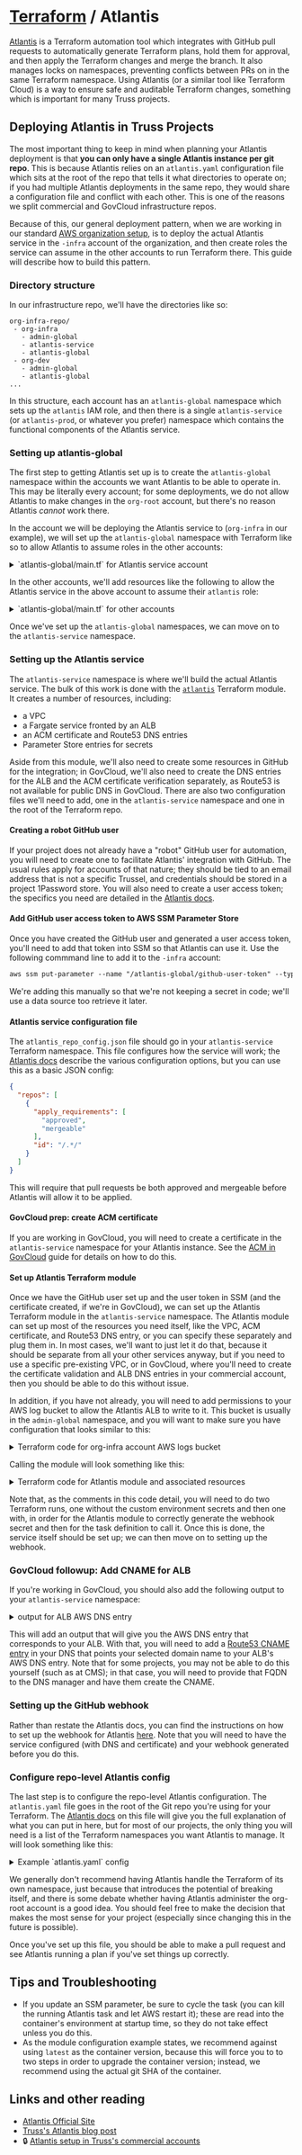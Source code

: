 # [Terraform](README.md) / Atlantis

[Atlantis](https://runatlantis.io) is a Terraform automation tool which integrates with GitHub pull requests to automatically generate Terraform plans, hold them for approval, and then apply the Terraform changes and merge the branch. It also manages locks on namespaces, preventing conflicts between PRs on in the same Terraform namespace. Using Atlantis (or a similar tool like Terraform Cloud) is a way to ensure safe and auditable Terraform changes, something which is important for many Truss projects.

## Deploying Atlantis in Truss Projects

The most important thing to keep in mind when planning your Atlantis deployment is that **you can only have a single Atlantis instance per git repo**. This is because Atlantis relies on an `atlantis.yaml` configuration file which sits at the root of the repo that tells it what directories to operate on; if you had multiple Atlantis deployments in the same repo, they would share a configuration file and conflict with each other. This is one of the reasons we split commercial and GovCloud infrastructure repos.

Because of this, our general deployment pattern, when we are working in our standard [AWS organization setup](https://github.com/trussworks/Engineering-Playbook/blob/main/infrasec/aws/aws-organizations.md), is to deploy the actual Atlantis service in the `-infra` account of the organization, and then create roles the service can assume in the other accounts to run Terraform there. This guide will describe how to build this pattern.

### Directory structure

In our infrastructure repo, we'll have the directories like so:

```text
org-infra-repo/
 - org-infra
   - admin-global
   - atlantis-service
   - atlantis-global
 - org-dev
   - admin-global
   - atlantis-global
...
```

In this structure, each account has an `atlantis-global` namespace which sets up the `atlantis` IAM role, and then there is a single `atlantis-service` (or `atlantis-prod`, or whatever you prefer) namespace which contains the functional components of the Atlantis service.

### Setting up atlantis-global

The first step to getting Atlantis set up is to create the `atlantis-global` namespace within the accounts we want Atlantis to be able to operate in. This may be literally every account; for some deployments, we do not allow Atlantis to make changes in the `org-root` account, but there's no reason Atlantis *cannot* work there.

In the account we will be deploying the Atlantis service to (`org-infra` in our example), we will set up the `atlantis-global` namespace with Terraform like so to allow Atlantis to assume roles in the other accounts:

<details>
<summary>`atlantis-global/main.tf` for Atlantis service account</summary>

```hcl
locals {
  org_root_account   = "000000000001"
  org_id_account     = "000000000002"
  org_dev_account    = "000000000003"
  # Add any other accounts to be managed here
}

data "aws_caller_identity" "current" {}
data "aws_partition" "current" {}

# This is the atlantis role that will be assumed by the actual Atlantis service.
resource "aws_iam_role" "atlantis" {
  name               = "atlantis"
  description        = "Role for atlantis to assume."
  assume_role_policy = data.aws_iam_policy_document.atlantis_role_assume_policy.json
}

data "aws_iam_policy_document" "atlantis_role_assume_policy" {
  statement {
    actions = ["sts:AssumeRole"]

    principals {
      type = "AWS"
      identifiers = [
        data.aws_caller_identity.current.account_id,
        # This is the role your infra engineers use; we want them to be
        # able to assume the atlantis role to run Terraform manually if
        # necessary.
        "arn:${data.aws_partition.current.partition}:${data.aws_caller_identity.current.account_id}:role/admin",
      ]
    }
  }
}

# The atlantis role needs wide ranging permissions because the intent is
# to use it for all AWS changes.
resource "aws_iam_role_policy_attachment" "atlantis_iam_policy" {
  role       = aws_iam_role.atlantis.name
  policy_arn = "arn:${data.aws_partition.current.partition}:iam::aws:policy/AdministratorAccess"
}

# This policy will be used in the atlantis-service namespace by the
# atlantis module so that the service can assume the atlantis role in
# other accounts.
data "aws_iam_policy_document" "atlantis" {
  statement {
    actions = ["sts:AssumeRole"]

    resources = [
      "arn:${data.aws_partition.current.partition}:iam::${local.org_root_account}:role/atlantis",
      "arn:${data.aws_partition.current.partition}:iam::${local.org_id_account}:role/atlantis",
      "arn:${data.aws_partition.current.partition}:iam::${local.org_dev_account}:role/atlantis",
    ]
  }
}

resource "aws_iam_policy" "atlantis" {
  name   = "atlantis"
  path   = "/"
  policy = data.aws_iam_policy_document.atlantis.json
}
```

</details>

In the other accounts, we'll add resources like the following to allow the Atlantis service in the above account to assume their `atlantis` role:

<details>
<summary>`atlantis-global/main.tf` for other accounts</summary>

```hcl
locals {
  org_infra_account = "000000000004"
}

data "aws_caller_identity" "current" {}
data "aws_partition" "current" {}

# The atlantis role in this account just needs to be able to be assumed
# by the atlantis role in the infra account, as well as the role infra
# engineers will be using if they need to run Terraform here.
resource "aws_iam_role" "atlantis" {
  name               = "atlantis"
  description        = "Role for atlantis to assume"
  assume_role_policy = data.aws_iam_policy_document.atlantis_role_assume_policy.json
}

data "aws_iam_policy_document" "atlantis_role_assume_policy" {
  statement {
    actions = ["sts:AssumeRole"]

    principals {
      type = "AWS"
      identifiers = [
        local.org_infra_account,
        "arn:${data.aws_partition.current.partition}:iam::${data.aws_caller_identity.current.account_id}:role/admin",
      ]
    }
  }
}

# As in the infra account, the atlantis role needs expansive permissions
# so it can do all Terraform operations we need.
resource "aws_iam_role_policy_attachment" "atlantis_iam_policy" {
  role       = aws_iam_role.atlantis.name
  policy_arn = "arn:${data.aws_partition.current.partition}:iam::aws:policy/AdministratorAccess"
}
```

</details>

Once we've set up the `atlantis-global` namespaces, we can move on to the `atlantis-service` namespace.

### Setting up the Atlantis service

The `atlantis-service` namespace is where we'll build the actual Atlantis service. The bulk of this work is done with the [`atlantis`](https://registry.terraform.io/modules/terraform-aws-modules/atlantis/aws/latest) Terraform module. It creates a number of resources, including:

* a VPC
* a Fargate service fronted by an ALB
* an ACM certificate and Route53 DNS entries
* Parameter Store entries for secrets

Aside from this module, we'll also need to create some resources in GitHub for the integration; in GovCloud, we'll also need to create the DNS entries for the ALB and the ACM certificate verification separately, as Route53 is not available for public DNS in GovCloud. There are also two configuration files we'll need to add, one in the `atlantis-service` namespace and one in the root of the Terraform repo.

#### Creating a robot GitHub user

If your project does not already have a "robot" GitHub user for automation, you will need to create one to facilitate Atlantis' integration with GitHub. The usual rules apply for accounts of that nature; they should be tied to an email address that is not a specific Trussel, and credentials should be stored in a project 1Password store. You will also need to create a user access token; the specifics you need are detailed in the [Atlantis docs](https://www.runatlantis.io/docs/access-credentials.html#generating-an-access-token).

#### Add GitHub user access token to AWS SSM Parameter Store

Once you have created the GitHub user and generated a user access token, you'll need to add that token into SSM so that Atlantis can use it. Use the following commmand line to add it to the `-infra` account:

```txt
aws ssm put-parameter --name "/atlantis-global/github-user-token" --type SecureString --description "GitHub user token for Atlantis" --value $ATLANTIS_USER_TOKEN
```

We're adding this manually so that we're not keeping a secret in code; we'll use a data source too retrieve it later.

#### Atlantis service configuration file

The `atlantis_repo_config.json` file should go in your `atlantis-service` Terraform namespace. This file configures how the service will work; the [Atlantis docs](https://www.runatlantis.io/docs/server-configuration.html) describe the various configuration options, but you can use this as a basic JSON config:

```json
{
  "repos": [
    {
      "apply_requirements": [
        "approved",
        "mergeable"
      ],
      "id": "/.*/"
    }
  ]
}
```

This will require that pull requests be both approved and mergeable before Atlantis will allow it to be applied.

#### GovCloud prep: create ACM certificate

If you are working in GovCloud, you will need to create a certificate in the `atlantis-service` namespace for your Atlantis instance. See the [ACM in GovCloud](../aws/govcloud/gov-acm.md) guide for details on how to do this.

#### Set up Atlantis Terraform module

Once we have the GitHub user set up and the user token in SSM (and the certificate created, if we're in GovCloud), we can set up the Atlantis Terraform module in the `atlantis-service` namespace. The Atlantis module can set up most of the resources you need itself, like the VPC, ACM certificate, and Route53 DNS entry, or you can specify these separately and plug them in. In most cases, we'll want to just let it do that, because it should be separate from all your other services anyway, but if you need to use a specific pre-existing VPC, or in GovCloud, where you'll need to create the certificate validation and ALB DNS entries in your commercial account, then you should be able to do this without issue.

In addition, if you have not already, you will need to add permissions to your AWS log bucket to allow the Atlantis ALB to write to it. This bucket is usually in the `admin-global` namespace, and you will want to make sure you have configuration that looks similar to this:

<details>
<summary>Terraform code for org-infra account AWS logs bucket</summary>

```hcl
module "org_infra_logs" {
  source = "trussworks/aws/logs"

  s3_bucket_name = "org-infra-aws-logs"
  alb_logs_prefixes = [
    "alb/atlantis"
  ]
}
```

</details>

Calling the module will look something like this:

<details>
<summary>Terraform code for Atlantis module and associated resources</summary>

```hcl
data "aws_caller_identity" "current" {}

data "aws_partition" "current" {}

# Here, we're creating a data source to access the SSM parameter we added
# before with the AWS CLI that has our github user token.
data "aws_ssm_parameter" "github_user_token" {
  name = "/atlantis/github-user-token"
}

# This is an additional secret added for a webhook that makes sure that
# Atlantis is getting a legitimate request (the Github repo uses this key
# to confirm to Atlantis that it is allowed to use the service). If you
# have multiple repos being served by the same Atlantis server, you must
# make sure both repos are using the same secret for their webhooks.
#
# Unfortunately, because of the way Atlantis handles this (it will
# generate a webhook secret when the module is applied), leave this out
# until you have run the Atlantis module once, then add it when you add
# the custom_environment_secrets parameter (see the module instance
# below).
data "aws_ssm_parameter" "github_webhook_secret" {
  name = "/atlantis/github-webhook-secret"
}

# This is used to make sure that Atlantis *only* accepts inbound
# connections from Github IP ranges, which are provided by the Github
# Terraform provider.
data "github_ip_ranges" "main" {}

# The next two stanzas define a policy that allows Atlantis to access
# the SSM parameters for the Github user token and the Github webhook
# secret. This policy will be attached later in the Atlantis module
# instance.
data "aws_iam_policy_document" "atlantis_ssm_github_user_token" {
  statement {
    effect  = "Allow"
    actions = ["ssm:GetParameters"]
    resources = [
      data.aws_ssm_parameter.github_user_token.arn,
      data.aws_ssm_parameter.github_webhook_secret.arn
    ]
  }
}

resource "aws_iam_policy" "atlantis_ssm_github_user_token" {
  name   = "atlantis-ssm-access"
  path   = "/"
  policy = data.aws_iam_policy_document.atlantis_ssm_github_user_token.json
}

# This policy is created in the atlantis-global namespace -- because we
# want to attach this policy to the Atlantis task role, we need to create
# a data source here and pull it in this way.
data "aws_iam_policy" "atlantis_access_policy" {
  arn = "arn:${data.aws_partition.current.partition}:iam::${data.aws_caller_identity.current.account_id}:policy/atlantis"
}

# This is where the magic happens -- this module sets up an ECS service for
# Atlantis, an ALB, security groups, etc. See further comments for more
# detail.
module "atlantis" {
  source  = "terraform-aws-modules/atlantis/aws"
  version = "2.43.0"

  # This will be the name of the service that shows up in ECS.
  name = "atlantis-org-infra"

  # A few notes about this image; first, we do not use the atlantis image
  # maintained by the Atlantis folks so that we can add Python3 to the
  # image, which allow us to handle the Python lambdas we use in the Slack
  # notification Terraformm modules. We also do not specify the "latest"
  # image, because if we do so then Terraform will not realize when the
  # image has changed due to an update, so that will never get updated. We
  # specify a SHA directly. You should use the latest version, which can
  # be found at https://github.com/trussworks/trussworks-atlantis-ecs-image
  atlantis_image = "trussworks/atlantis:cef8470b4f0aa0a9382f2c4149c53d6a0207f07e"

  # GovCloud Note:
  # If you are using this module in GovCloud, you will need to use this
  # parameter so that the module does not try to create the DNS entry.
  # create_route53_record = false
  #
  # In addition, you will need to add this parameter (with the correct
  # resource reference) to add the ACM certificate you already created to
  # the ALB. The Atlantis module *cannot* be deployed *until* the
  # certificate has already been created.
  # certificate_arn = aws_acm_certificate.atlantis_org_infra.arn

  # In commercial, we can just let the module do the work of setting up
  # the DNS and certificate resources.
  route53_zone_name           = "example.com"
  acm_certificate_domain_name = "atlantis.example.com"

  # VPC
  # If we have an already existing VPC that we want to put the service in,
  # we should define that elsewhere with data sources (I recommend in a
  # separate vpc.tf file) and then add the following parameters (with the
  # correctly-named references):
  # vpc_id             = data.aws_vpc.org_infra_vpc.id
  # private_subnet_ids = data.aws_subnet_ids.org_infra_vpc_private.ids
  # public_subnet_ids  = data.aws_subnet_ids.org_infra_vpc_public.ids

  # If we're okay allowing the module to create the VPC itself, we'll need
  # the following parameters instead (feel free to change the cidr numbers
  # to suit; if Atlantis is the only thing in the VPC, they are essentially
  # arbitrary):
  cidr            = "10.10.0.0/16"
  azs             = ["us-west-2a", "us-west-2b", "us-west-2c"]
  private_subnets = ["10.10.1.0/24", "10.10.2.0/24", "10.10.3.0/24"]
  public_subnets  = ["10.10.101.0/24", "10.10.102.0/24", "10.10.103.0/24"]

  # ALB
  # We want to turn on logging for the ALB the module will create. The
  # S3 bucket here is defined in our admin-global namespace (and we have
  # to allow the bucket to be written to in that namespace in order for
  # this to work).
  alb_log_bucket_name     = "org-infra-aws-logs"
  alb_log_location_prefix = "alb/atlantis"
  alb_logging_enabled     = true

  # Security groups
  # This parameter defines the networks allowed to access the Atlantis
  # web interface (which can be used for clearing locks). That interface
  # is actually not really necessary since those commmands can also be
  # run via GitHub comments, but if you wanted to allow access to other
  # hosts to connect -- say, VPN endpoints -- here's how:
  alb_ingress_cidr_blocks = ["192.168.1.100/32", "10.0.0.1/32"]

  # Here is where we're using the Github IPs data source to restrict
  # the acceptable IPs for hitting the webhook.
  github_webhooks_cidr_blocks = data.github_ip_ranges.main.hooks

  # GitHub Access
  # This is where we specify the GitHub user that we'll be using for
  # Atlantis in this environment that you've already created. We are
  # also specifically saying where too put the webhook parameter because
  # the default location does not match the format chamber expects,
  # which is a commmon way for us to manage these parameters.
  atlantis_github_user       = "atlantis-my-org"
  webhook_ssm_parameter_name = "/atlantis/github-webhook-secret"

  # This is where we define which repos Atlantis should be watching. You
  # can specify multiple repos if you want, but for our example we'll
  # just be using the one.
  atlantis_repo_whitelist          = ["github.com/my-org/my-org-infra"]
  atlantis_hide_prev_plan_comments = "true"

  # This is where we specify the policies we want to attach to the role
  # Atlantis is going to be using. The first is the basic AWS policy that
  # allows task execution, the other two are the ones we have defined
  # above to access SSM parameters and assume roles.
  policies_arn = ["arn:aws:iam::aws:policy/service-role/AmazonECSTaskExecutionRolePolicy", aws_iam_policy.atlantis_ssm_github_user_token.arn, data.aws_iam_policy.atlantis_access_policy.arn]

  atlantis_security_group_tags = {
    Type = "ecs"
  }
  alb_https_security_group_tags = {
    Type = "alb-https"
  }
  alb_http_security_group_tags = {
    Type = "alb-http"
  }
  tags = {
    Environment = var.environment
  }

  # You can read about these environment variables in the Atlantis
  # documentation; most of these are relatively self-explanatory.
  # ATLANTIS_AUTOMERGE tells Atlantis to merge PRs after a successful
  # terraform apply.
  custom_environment_variables = [
    {
      name  = "ATLANTIS_DEFAULT_TF_VERSION"
      value = "1.0.5"
    },
    {
      name  = "ATLANTIS_REPO_CONFIG_JSON"
      value = file("atlantis_repo_config.json")
    },
    {
      name  = "ATLANTIS_AUTOMERGE"
      value = "true"
    },
    {
      name  = "ATLANTIS_WRITE_GIT_CREDS"
      value = "true"
    },
    {
      name  = "GITHUB_ORGANIZATION"
      value = "my-org"
    }
  ]

  # These two secrets are necessary because there's some jankiness
  # with the Atlantis module and how we're using it (where we don't
  # want to put the two secrets in the Terraform code if possible).
  # Unfortunately, there's a hoop to jump through here -- you will
  # to apply this module *without* this parameter first, *then*
  # re-add this parameter and reapply so that you can get the
  # webhook secret, which Atlantis will generate.
  custom_environment_secrets = [
    {
      name      = "ATLANTIS_GH_TOKEN"
      valueFrom = data.aws_ssm_parameter.github_user_token.name
    },
    {
      name      = "ATLANTIS_GH_WEBHOOK_SECRET"
      valueFrom = data.aws_ssm_parameter.github_webhook_secret.name
    }
  ]

  allow_unauthenticated_access = true
  allow_github_webhooks        = true
}
```

</details>

Note that, as the comments in this code detail, you will need to do two Terraform runs, one without the custom environment secrets and then one with, in order for the Atlantis module to correctly generate the webhook secret and then for the task definition to call it. Once this is done, the service itself should be set up; we can then move on to setting up the webhook.

### GovCloud followup: Add CNAME for ALB

If you're working in GovCloud, you should also add the following output to your `atlantis-service` namespace:

<details>
<summary>output for ALB AWS DNS entry</summary>

```hcl
output "atlantis_alb_aws_fqdn" {
  description = "AWS FQDN for Atlantis ALB"
  value       = module.atlantis.alb_dns_name
}
```

</details>

This will add an output that will give you the AWS DNS entry that corresponds to your ALB. With that, you will need to add a [Route53 CNAME entry](https://registry.terraform.io/providers/hashicorp/aws/latest/docs/resources/route53_record) in your DNS that points your selected domain name to your ALB's AWS DNS entry. Note that for some projects, you may not be able to do this yourself (such as at CMS); in that case, you will need to provide that FQDN to the DNS manager and have them create the CNAME.

### Setting up the GitHub webhook

Rather than restate the Atlantis docs, you can find the instructions on how to set up the webhook for Atlantis [here](https://www.runatlantis.io/docs/configuring-webhooks.html#github-github-enterprise). Note that you will need to have the service configured (with DNS and certificate) and your webhook generated before you do this.

### Configure repo-level Atlantis config

The last step is to configure the repo-level Atlantis configuration. The `atlantis.yaml` file goes in the root of the Git repo you're using for your Terraform. The [Atlantis docs](https://www.runatlantis.io/docs/repo-level-atlantis-yaml.html) on this file will give you the full explanation of what you can put in here, but for most of our projects, the only thing you will need is a list of the Terraform namespaces you want Atlantis to manage. It will look something like this:

<details>
<summary>Example `atlantis.yaml` config</summary>

```yaml
version: 3
projects:
  - name: org-id-bootstrap
    dir: org-id/bootstrap
  - name: org-id-admin-global
    dir: org-id/admin-global
  - name: org-infra-bootstrap
    dir: org-infra/bootstrap
  - name: org-infra-admin-global
    dir: org-infra/admin-global
...
```

</details>

We generally don't recommend having Atlantis handle the Terraform of its own namespace, just because that introduces the potential of breaking itself, and there is some debate whether having Atlantis administer the org-root account is a good idea. You should feel free to make the decision that makes the most sense for your project (especially since changing this in the future is possible).

Once you've set up this file, you should be able to make a pull request and see Atlantis running a plan if you've set things up correctly.

## Tips and Troubleshooting

* If you update an SSM parameter, be sure to cycle the task (you can kill the running Atlantis task and let AWS restart it); these are read into the container's environment at startup time, so they do not take effect unless you do this.
* As the module configuration example states, we recommend against using `latest` as the container version, because this will force you to to two steps in order to upgrade the container version; instead, we recommend using the actual git SHA of the container.

## Links and other reading

* [Atlantis Official Site](https://runatlantis.io)
* [Truss's Atlantis blog post](https://truss.works/blog/infrastructure-management-with-atlantis)
* :lock: [Atlantis setup in Truss's commercial accounts](https://github.com/trussworks/legendary-waddle)
